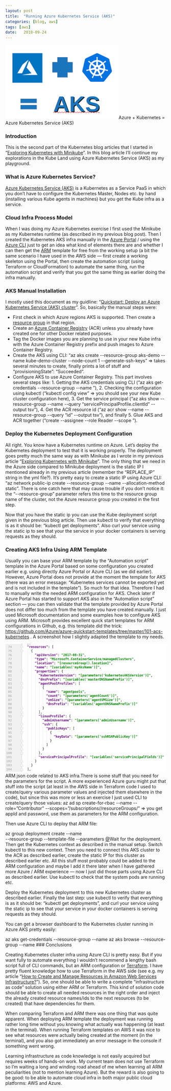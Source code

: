 ```yaml
---
layout:	post
title:	"Running Azure Kubernetes Service (AKS)"
categories: [blog, aws]
tags: [aws]
date:	2018-09-24
---
```


  ![](/img/1*0WcioXz-JsJneDtyWItA-A.png)Azure + Kubernetes = Azure Kubernetes Service (AKS)

### Introduction

This is the second part of the Kubernetes blog articles that I started in “[Exploring Kubernetes with Minikube](https://medium.com/@kari.marttila/exploring-kubernetes-with-minikube-c90c60b25e81)”. In this blog article I’ll continue my explorations in the Kube Land using Azure Kubernetes Service (AKS) as my playground.

### What is Azure Kubernetes Service?

[Azure Kubernetes Service (AKS)](https://azure.microsoft.com/en-us/services/kubernetes-service/) is a Kubernetes as a Service PaaS in which you don’t have to configure the Kubernetes Master, Nodes etc. by hand (installing various Kube agents in machines) but you get the Kube infra as a service.

### Cloud Infra Process Model

When I was doing my Azure Kubernetes exercise I first used the Minikube as my Kubernetes runtime (as described in my previous blog post). Then I created the Kubernetes AKS infra manually in the [Azure Portal](https://azure.microsoft.com/en-us/features/azure-portal/) / using the [Azure CLI](https://docs.microsoft.com/en-us/cli/azure/?view=azure-cli-latest) just to get an idea what kind of elements there are and whether I can then get the [ARM](https://docs.microsoft.com/en-us/azure/azure-resource-manager/resource-group-overview) template for free from the working setup (a bit the same scenario I have used in the AWS side — first create a working skeleton using the Portal, then create the automation script (using Terraform or CloudFormation) to automate the same thing, run the automation script and verify that you got the same thing as earlier doing the infra manually.

### AKS Manual Installation

I mostly used this document as my guidline: “[Quickstart: Deploy an Azure Kubernetes Service (AKS) cluster](https://docs.microsoft.com/en-us/azure/aks/kubernetes-walkthrough)”. So, basically the manual steps were:

* First check in which Azure regions AKS is supported. Then create a [resource group](https://docs.microsoft.com/en-us/azure/azure-resource-manager/resource-group-overview#resource-groups) in that region.
* Create an [Azure Container Registry](https://azure.microsoft.com/en-us/services/container-registry/) (ACR) unless you already have created one for other Docker related purposes.
* Tag the Docker images you are planning to use in your new Kube infra with the Azure Container Registry prefix and push images to Azure Container Registry.
* Create the AKS using CLI: “az aks create --resource-group aks-demo --name kube-demo-cluster --node-count 1 --generate-ssh-keys” => takes several minutes to create, finally prints a lot of stuff and “provisioningState”: “Succeeded”.
* Configure AKS to use Azure Container Registry. This part involves several steps like: 1. Getting the AKS credentials using CLI (“az aks get-credentials --resource-group <your-resource-group-name> --name <your-kube-cluster-name>”), 2. Checking the configuration using kubectl (“kubectl config view” => you should see your new Kube cluster configuration here), 3. Get the service principal (“az aks show --resource-group <your-resource-group-name> --name <your-kube-cluster-name> --query “servicePrincipalProfile.clientId” --output tsv”), 4. Get the ACR resource id (“az acr show --name <your-docker-registry-name> --resource-group <your-resource-group-name> --query “id” --output tsv”), and finally 5. Glue AKS and ACR together (“create --assignee <Service-Principal-id> --role Reader --scope <ACR-Registry-Resource-id>”).
### Deploy the Kubernetes Deployment Configuration

All right. You know have a Kubernetes runtime on Azure. Let’s deploy the Kubernetes deployment to test that it is working properly. The deployment goes pretty much the same way as with Minikube as I wrote in my previous article “[Exploring Kubernetes with Minikube](https://medium.com/@kari.marttila/exploring-kubernetes-with-minikube-c90c60b25e81)”. The only thing that we need in the Azure side compared to Minikube deployment is the static IP I mentioned already in my previous article (remember the “REPLACE\_IP” string in the yml file?). It’s pretty easy to create a static IP using Azure CLI: “az network public-ip create --resource-group <resource-group-name-of-the-cluster> --name <give-some-name-for-static-ip>--allocation-method static”. There is one catch here that may cause trouble if you don’t notice it: the “--resource-group” parameter refers this time to the resource group name of the cluster, not the Azure resource group you created in the first step.

Now that you have the static ip you can use the Kube deployment script given in the previous blog article. Then use kubectl to verify that everything is as it should be: “kubectl get deployments”. Also curl your service using the static ip to see that your the service in your docker containers is serving requests as they should.

### Creating AKS Infra Using ARM Template

Usually you can base your ARM template by the “Automation script” template in the Azure Portal based on some configuration you created earlier e.g. using directly Azure Portal or Azure CLI (as we did earlier). However, Azure Portal does not provide at the moment the template for AKS (there was an error message: “Kubernetes services cannot be exported yet and is not included in the template”). So much for that idea. Therefore I had to manually write the needed ARM configuration for AKS. Check later if Azure Portal has started to support AKS also in the “Automation script” section — you can then validate that the template provided by Azure Portal does not differ too much from the template you have created manually. I just used Microsoft documentation and some examples how to configure AKS using ARM. Microsoft provides excellent quick start templates for ARM configurations in Github, e.g. this template did the trick: <https://github.com/Azure/azure-quickstart-templates/tree/master/101-acs-kubernetes> . A screenshot how I slightly adapted the template to my needs.

![](/img/1*H9JQS1oFCkRup5Oz3hlvIA.png)ARM json code related to AKS infra.There is some stuff that you need for the parameters for the script. A more experienced Azure guru might put that stuff into the script (at least in the AWS side in Terraform code I used to create/query various parameter values and injected them elsewhere in the code), but since this was more or less an exercise I just used CLI to create/query those values: az ad sp create-for-rbac --name <your-service-provider-name> --role=”Contributor” --scopes=”/subscriptions/<subscriptionID>/resourceGroups/<your-resource-group-name>” => you get appId and password, use them as parameters for the ARM configuration.

Then use Azure CLI to deploy that ARM file:

az group deployment create --name <your-deployment-name>  
--resource-group <your-resource-group-name> --template-file <your-json-file> --parameters [@](http://twitter.com/aks "Twitter profile for @aks")<your-json-parameters-file>Wait for the deployment. Then get the Kubernetes context as described in the manual setup. Switch kubectl to this new context. Then you need to connect this AKS cluster to the ACR as described earlier, create the static IP for this cluster as described earlier etc. All this stuff most probably could be added to the ARM configuration and maybe I add it there later when I have gathered more Azure / ARM experience — now I just did those parts using Azure CLI as described earlier. Use kubectl to check that the system pods are running etc.

Deploy the Kubernetes deployment to this new Kubernetes cluster as described earlier. Finally the last step: use kubectl to verify that everything is as it should be: “kubectl get deployments”, and curl your service using the static ip to see that your service in your docker containers is serving requests as they should.

You can get a browser dashboard to the Kubernetes cluster running in Azure AKS pretty easily:

az aks get-credentials --resource-group <your-resource-group-name> --name <your-kube-cluster-name>az aks browse --resource-group <your-resource-group-name> --name <your-kube-cluster-name>### Conclusions

Creating Kubernetes cluster infra using Azure CLI is pretty easy. But if you want fully to automate everything I wouldn’t recommend a lengthy bash script full of CLI commands, but an ARM configuration or [Terraform](https://www.terraform.io/). I have pretty fluent knowledge how to use Terraform in the AWS side (see e.g. my article “[How to Create and Manage Resources in Amazon Web Services Infrastructure?](https://medium.com/tieto-developers/how-to-create-and-manage-resources-in-amazon-web-services-infrastructure-f9af85b77c4a)”). So, one should be able to write a complete “infrastructure as code” solution using either ARM or Terraform. This kind of solution code should be able to create all needed resources in the right order and inject the already created resource names/ids to the next resources (to be created) that have dependencies for them.

When comparing Terraform and ARM there was one thing that was quite apparent. When deploying ARM template the deployment was running rather long time without you knowing what actually was happening (at least in the terminal). When running Terraform templates on AWS it was nice to see what resources were actually being created at the moment (in the terminal), and you also got immediately an error message in the console if something went wrong.

Learning infrastructure as code knowledge is not easily acquired but requires weeks of hands-on work. My current team does not use Terraform so I’m waiting a long and winding road ahead of me when learning all ARM peculiarities (not to mention learning Azure). But the reward is also going to be good: to be able to automate cloud infra in both major public cloud platforms: AWS and Azure.

  